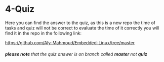 # 4-Quiz

Here you can find the answer to the quiz, as this is a new repo the time of tasks and quiz will not be correct to evaluate the time of it correctly you will find it in the repo in the following link:

https://github.com/Aly-Mahmoud/Embedded-Linux/tree/master

###### **please note** that the quiz answer is on branch called **master** not **quiz**
